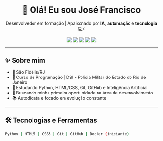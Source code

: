  <h1 align="center">👋 Olá! Eu sou José Francisco</h1>

<p align="center">
  Desenvolvedor em formação | Apaixonado por <strong>IA</strong>, <strong>automação</strong> e <strong>tecnologia</strong> 💻⚡
</p>

<p align="center">
  <img src="https://img.shields.io/badge/Python-3776AB?style=for-the-badge&logo=python&logoColor=white"/>
  <img src="https://img.shields.io/badge/HTML5-E34F26?style=for-the-badge&logo=html5&logoColor=white"/>
  <img src="https://img.shields.io/badge/CSS3-1572B6?style=for-the-badge&logo=css3&logoColor=white"/>
  <img src="https://img.shields.io/badge/Git-F05032?style=for-the-badge&logo=git&logoColor=white"/>
  <img src="https://img.shields.io/badge/GitHub-181717?style=for-the-badge&logo=github&logoColor=white"/>
</p>

---

## ✨ Sobre mim

- 📍 São Fidélis/RJ  
- 👮 Curso de Programação | DSI - Polícia Militar do Estado do Rio de Janeiro  
- 🚀 Estudando Python, HTML/CSS, Git, GitHub e Inteligência Artificial  
- 🎯 Buscando minha primeira oportunidade na área de desenvolvimento  
- 📚 Autodidata e focado em evolução constante

---

## 🛠️ Tecnologias e Ferramentas

```bash
Python | HTML5 | CSS3 | Git | GitHub | Docker (iniciante)

